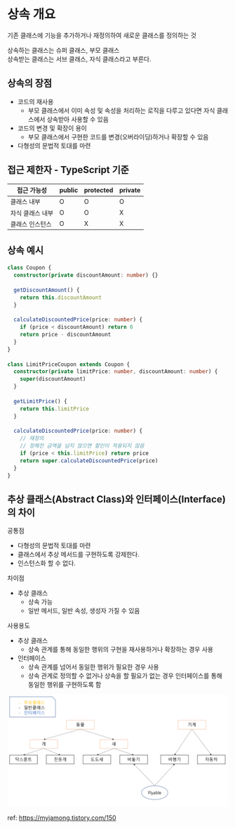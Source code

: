 # 상속 개요

기존 클래스에 기능을 추가하거나 재정의하여 새로운 클래스를 정의하는 것

상속하는 클래스는 슈퍼 클래스, 부모 클래스  
상속받는 클래스는 서브 클래스, 자식 클래스라고 부른다.

## 상속의 장점

- 코드의 재사용
  - 부모 클래스에서 이미 속성 및 속성을 처리하는 로직을 다루고 있다면 자식 클래스에서 상속받아 사용할 수 있음
- 코드의 변경 및 확장이 용이
  - 부모 클래스에서 구현한 코드를 변경(오버라이딩)하거나 확장할 수 있음
- 다형성의 문법적 토대를 마련

## 접근 제한자 - TypeScript 기준

| 접근 가능성      | public | protected | private |
| ---------------- | ------ | --------- | ------- |
| 클래스 내부      | O      | O         | O       |
| 자식 클래스 내부 | O      | O         | X       |
| 클래스 인스턴스  | O      | X         | X       |

## 상속 예시

```typescript
class Coupon {
  constructor(private discountAmount: number) {}

  getDiscountAmount() {
    return this.discountAmount
  }

  calculateDiscountedPrice(price: number) {
    if (price < discountAmount) return 0
    return price - discountAmount
  }
}

class LimitPriceCoupon extends Coupon {
  constructor(private limitPrice: number, discountAmount: number) {
    super(discountAmount)
  }

  getLimitPrice() {
    return this.limitPrice
  }

  calculateDiscountedPrice(price: number) {
    // 재정의
    // 정해진 금액을 넘지 않으면 할인이 적용되지 않음
    if (price < this.limitPrice) return price
    return super.calculateDiscountedPrice(price)
  }
}
```

## 추상 클래스(Abstract Class)와 인터페이스(Interface)의 차이

공통점

- 다형성의 문법적 토대를 마련
- 클래스에서 추상 메서드를 구현하도록 강제한다.
- 인스턴스화 할 수 없다.

차이점

- 추상 클래스
  - 상속 가능
  - 일반 메서드, 일반 속성, 생성자 가질 수 있음

사용용도

- 추상 클래스
  - 상속 관계를 통해 동일한 행위의 구현을 재사용하거나 확장하는 경우 사용
- 인터페이스
  - 상속 관계를 넘어서 동일한 행위가 필요한 경우 사용
  - 상속 관계로 정의할 수 없거나 상속을 할 필요가 없는 경우 인터페이스를 통해 동일한 행위를 구현하도록 함

<img alt="추상클래스와인터페이스사용용도" src="./asset/CHAPTER_03/추상클래스와인터페이스사용용도.png" width="700px">

ref: https://myjamong.tistory.com/150